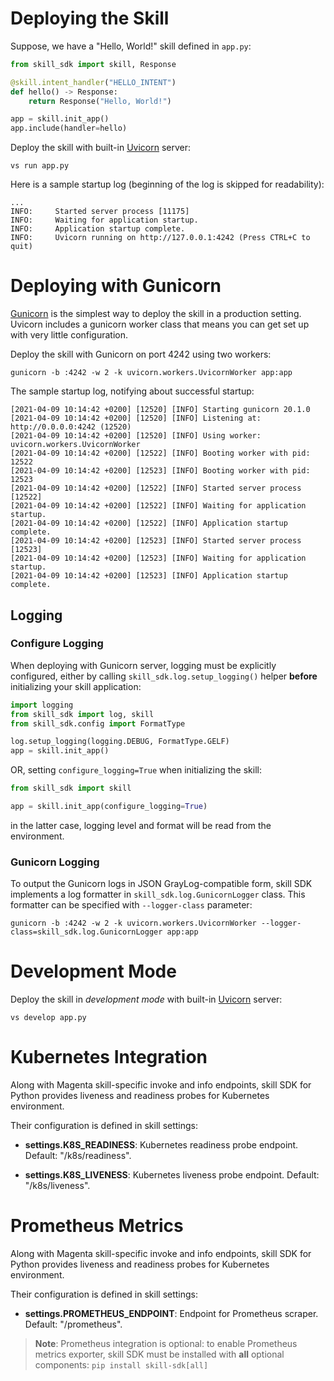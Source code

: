 # Deploying the Skill

Suppose, we have a "Hello, World!" skill defined in `app.py`:

```python
from skill_sdk import skill, Response

@skill.intent_handler("HELLO_INTENT")
def hello() -> Response:
    return Response("Hello, World!")

app = skill.init_app()
app.include(handler=hello)
```

Deploy the skill with built-in [Uvicorn](https://www.uvicorn.org/) server:

`vs run app.py`

Here is a sample startup log (beginning of the log is skipped for readability):
```log
...
INFO:     Started server process [11175]
INFO:     Waiting for application startup.
INFO:     Application startup complete.
INFO:     Uvicorn running on http://127.0.0.1:4242 (Press CTRL+C to quit)
```

# Deploying with Gunicorn

[Gunicorn](https://gunicorn.org/) is the simplest way to deploy the skill in a production setting. 
Uvicorn includes a gunicorn worker class that means you can get set up with very little configuration.

Deploy the skill with Gunicorn on port 4242 using two workers:

`gunicorn -b :4242 -w 2 -k uvicorn.workers.UvicornWorker app:app`

The sample startup log, notifying about successful startup:

```
[2021-04-09 10:14:42 +0200] [12520] [INFO] Starting gunicorn 20.1.0
[2021-04-09 10:14:42 +0200] [12520] [INFO] Listening at: http://0.0.0.0:4242 (12520)
[2021-04-09 10:14:42 +0200] [12520] [INFO] Using worker: uvicorn.workers.UvicornWorker
[2021-04-09 10:14:42 +0200] [12522] [INFO] Booting worker with pid: 12522
[2021-04-09 10:14:42 +0200] [12523] [INFO] Booting worker with pid: 12523
[2021-04-09 10:14:42 +0200] [12522] [INFO] Started server process [12522]
[2021-04-09 10:14:42 +0200] [12522] [INFO] Waiting for application startup.
[2021-04-09 10:14:42 +0200] [12522] [INFO] Application startup complete.
[2021-04-09 10:14:42 +0200] [12523] [INFO] Started server process [12523]
[2021-04-09 10:14:42 +0200] [12523] [INFO] Waiting for application startup.
[2021-04-09 10:14:42 +0200] [12523] [INFO] Application startup complete.
```

## Logging 

### Configure Logging 

When deploying with Gunicorn server, logging must be explicitly configured, 
either by calling `skill_sdk.log.setup_logging()` helper **before** initializing your skill application:

```python
import logging
from skill_sdk import log, skill 
from skill_sdk.config import FormatType  

log.setup_logging(logging.DEBUG, FormatType.GELF)
app = skill.init_app()
```

OR, setting `configure_logging=True` when initializing the skill:

```python
from skill_sdk import skill

app = skill.init_app(configure_logging=True)
```

in the latter case, logging level and format will be read from the environment.


### Gunicorn Logging 

To output the Gunicorn logs in JSON GrayLog-compatible form, skill SDK implements a log formatter in 
`skill_sdk.log.GunicornLogger` class. This formatter can be specified with `--logger-class` parameter:


`gunicorn -b :4242 -w 2 -k uvicorn.workers.UvicornWorker --logger-class=skill_sdk.log.GunicornLogger app:app`


# Development Mode

Deploy the skill in _development mode_ with built-in [Uvicorn](https://www.uvicorn.org/) server:

`vs develop app.py`


# Kubernetes Integration


Along with Magenta skill-specific invoke and info endpoints, 
skill SDK for Python provides liveness and readiness probes for Kubernetes environment.

Their configuration is defined in skill settings:

- **settings.K8S_READINESS**: Kubernetes readiness probe endpoint. Default: "/k8s/readiness".


- **settings.K8S_LIVENESS**: Kubernetes liveness probe endpoint. Default: "/k8s/liveness".


# Prometheus Metrics


Along with Magenta skill-specific invoke and info endpoints, 
skill SDK for Python provides liveness and readiness probes for Kubernetes environment.

Their configuration is defined in skill settings:

- **settings.PROMETHEUS_ENDPOINT**: Endpoint for Prometheus scraper. Default: "/prometheus".

> **Note**: Prometheus integration is optional: 
> to enable Prometheus metrics exporter, skill SDK must be installed with **all** optional components: `pip install skill-sdk[all]` 

